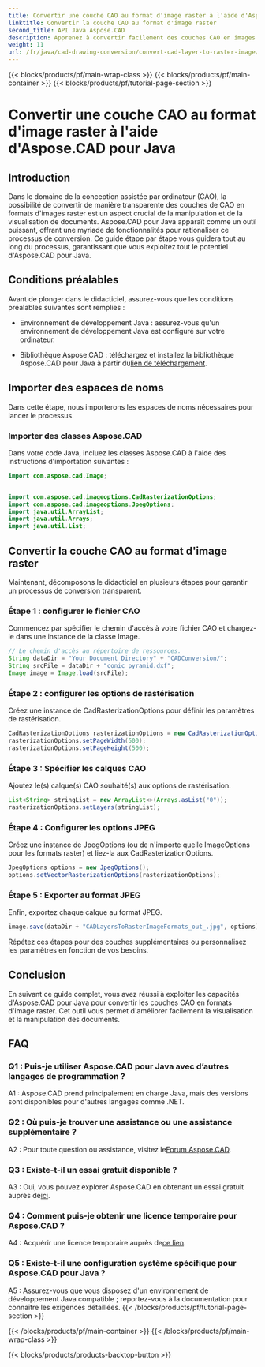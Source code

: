```yaml
---
title: Convertir une couche CAO au format d'image raster à l'aide d'Aspose.CAD pour Java
linktitle: Convertir la couche CAO au format d'image raster
second_title: API Java Aspose.CAD
description: Apprenez à convertir facilement des couches CAO en images raster avec Aspose.CAD pour Java. Suivez notre guide étape par étape pour une visualisation transparente des documents.
weight: 11
url: /fr/java/cad-drawing-conversion/convert-cad-layer-to-raster-image/
---
```


{{< blocks/products/pf/main-wrap-class >}}
{{< blocks/products/pf/main-container >}}
{{< blocks/products/pf/tutorial-page-section >}}

# Convertir une couche CAO au format d'image raster à l'aide d'Aspose.CAD pour Java

## Introduction

Dans le domaine de la conception assistée par ordinateur (CAO), la possibilité de convertir de manière transparente des couches de CAO en formats d'images raster est un aspect crucial de la manipulation et de la visualisation de documents. Aspose.CAD pour Java apparaît comme un outil puissant, offrant une myriade de fonctionnalités pour rationaliser ce processus de conversion. Ce guide étape par étape vous guidera tout au long du processus, garantissant que vous exploitez tout le potentiel d'Aspose.CAD pour Java.

## Conditions préalables

Avant de plonger dans le didacticiel, assurez-vous que les conditions préalables suivantes sont remplies :

- Environnement de développement Java : assurez-vous qu'un environnement de développement Java est configuré sur votre ordinateur.

-  Bibliothèque Aspose.CAD : téléchargez et installez la bibliothèque Aspose.CAD pour Java à partir du[lien de téléchargement](https://releases.aspose.com/cad/java/).

## Importer des espaces de noms

Dans cette étape, nous importerons les espaces de noms nécessaires pour lancer le processus.

### Importer des classes Aspose.CAD

Dans votre code Java, incluez les classes Aspose.CAD à l'aide des instructions d'importation suivantes :

```java
import com.aspose.cad.Image;


import com.aspose.cad.imageoptions.CadRasterizationOptions;
import com.aspose.cad.imageoptions.JpegOptions;
import java.util.ArrayList;
import java.util.Arrays;
import java.util.List;
```

## Convertir la couche CAO au format d'image raster

Maintenant, décomposons le didacticiel en plusieurs étapes pour garantir un processus de conversion transparent.

### Étape 1 : configurer le fichier CAO

Commencez par spécifier le chemin d'accès à votre fichier CAO et chargez-le dans une instance de la classe Image.

```java
// Le chemin d'accès au répertoire de ressources.
String dataDir = "Your Document Directory" + "CADConversion/";
String srcFile = dataDir + "conic_pyramid.dxf";
Image image = Image.load(srcFile);
```

### Étape 2 : configurer les options de rastérisation

Créez une instance de CadRasterizationOptions pour définir les paramètres de rastérisation.

```java
CadRasterizationOptions rasterizationOptions = new CadRasterizationOptions();
rasterizationOptions.setPageWidth(500);
rasterizationOptions.setPageHeight(500);
```

### Étape 3 : Spécifier les calques CAO

Ajoutez le(s) calque(s) CAO souhaité(s) aux options de rastérisation.

```java
List<String> stringList = new ArrayList<>(Arrays.asList("0"));
rasterizationOptions.setLayers(stringList);
```

### Étape 4 : Configurer les options JPEG

Créez une instance de JpegOptions (ou de n'importe quelle ImageOptions pour les formats raster) et liez-la aux CadRasterizationOptions.

```java
JpegOptions options = new JpegOptions();
options.setVectorRasterizationOptions(rasterizationOptions);
```

### Étape 5 : Exporter au format JPEG

Enfin, exportez chaque calque au format JPEG.

```java
image.save(dataDir + "CADLayersToRasterImageFormats_out_.jpg", options);
```

Répétez ces étapes pour des couches supplémentaires ou personnalisez les paramètres en fonction de vos besoins.

## Conclusion

En suivant ce guide complet, vous avez réussi à exploiter les capacités d'Aspose.CAD pour Java pour convertir les couches CAO en formats d'image raster. Cet outil vous permet d'améliorer facilement la visualisation et la manipulation des documents.

## FAQ

### Q1 : Puis-je utiliser Aspose.CAD pour Java avec d’autres langages de programmation ?

A1 : Aspose.CAD prend principalement en charge Java, mais des versions sont disponibles pour d'autres langages comme .NET.

### Q2 : Où puis-je trouver une assistance ou une assistance supplémentaire ?

 A2 : Pour toute question ou assistance, visitez le[Forum Aspose.CAD](https://forum.aspose.com/c/cad/19).

### Q3 : Existe-t-il un essai gratuit disponible ?

 A3 : Oui, vous pouvez explorer Aspose.CAD en obtenant un essai gratuit auprès de[ici](https://releases.aspose.com/).

### Q4 : Comment puis-je obtenir une licence temporaire pour Aspose.CAD ?

 A4 : Acquérir une licence temporaire auprès de[ce lien](https://purchase.aspose.com/temporary-license/).

### Q5 : Existe-t-il une configuration système spécifique pour Aspose.CAD pour Java ?

A5 : Assurez-vous que vous disposez d'un environnement de développement Java compatible ; reportez-vous à la documentation pour connaître les exigences détaillées.
{{< /blocks/products/pf/tutorial-page-section >}}

{{< /blocks/products/pf/main-container >}}
{{< /blocks/products/pf/main-wrap-class >}}

{{< blocks/products/products-backtop-button >}}
